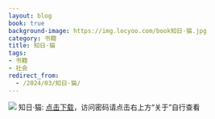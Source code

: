 ```yaml
---
layout: blog
book: true
background-image: https://img.locyoo.com/book知日·猫.jpg
category: 书籍
title: 知日·猫
tags:
- 书籍
- 社会
redirect_from:
  - /2024/03/知日·猫/
---
```

![](https://img.locyoo.com/book知日·猫.jpg)
知日·猫: <a name = "ref1" href="https://url18.ctfile.com/f/50983618-1063935833-a2073f?p=3619">点击下载</a>，访问密码请点击右上方“关于”自行查看
